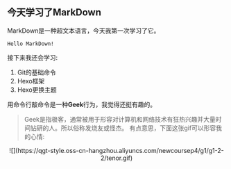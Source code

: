 ## 今天学习了**MarkDown** 

MarkDown是一种超文本语言，今天我第一次学习了它。

    Hello MarkDown!

接下来我还会学习:

1. Git的基础命令
1. Hexo框架
1. Hexo更换主题

用命令行敲命令是一种**Geek**行为，我觉得还挺有趣的。

> Geek是指极客，通常被用于形容对计算机和网络技术有狂热兴趣并大量时间钻研的人。所以俗称发烧友或怪杰。
有点意思，下面这张gif可以形容我的心情:

 <center><p>![](https://qgt-style.oss-cn-hangzhou.aliyuncs.com/newcoursep4/g1/g1-2-2/tenor.gif)</p></center>
